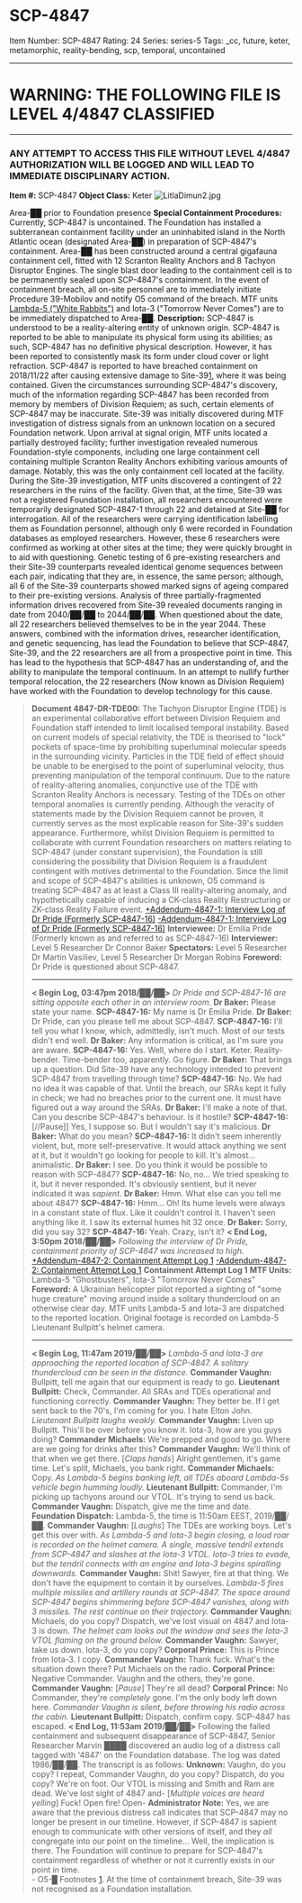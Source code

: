 # SCP-4847
Item Number: SCP-4847
Rating: 24
Series: series-5
Tags: _cc, future, keter, metamorphic, reality-bending, scp, temporal, uncontained

---

# WARNING: THE FOLLOWING FILE IS LEVEL 4/4847 CLASSIFIED
* * *
### ANY ATTEMPT TO ACCESS THIS FILE WITHOUT LEVEL 4/4847 AUTHORIZATION WILL BE LOGGED AND WILL LEAD TO IMMEDIATE DISCIPLINARY ACTION.
**Item #:** SCP-4847
**Object Class:** Keter
![LitlaDimun2.jpg](https://scp-wiki.wdfiles.com/local--files/scp-4847/LitlaDimun2.jpg)  

Area-██ prior to Foundation presence
**Special Containment Procedures:** Currently, SCP-4847 is uncontained. The Foundation has installed a subterranean containment facility under an uninhabited island in the North Atlantic ocean (designated Area-██) in preparation of SCP-4847's containment. Area-██ has been constructed around a central gigafauna containment cell, fitted with 12 Scranton Reality Anchors and 8 Tachyon Disruptor Engines. The single blast door leading to the containment cell is to be permanently sealed upon SCP-4847's containment.
In the event of containment breach, all on-site personnel are to immediately initiate Procedure 39-Mobilov and notify O5 command of the breach. MTF units [Lambda-5 ("White Rabbits")](https://scp-wiki.wikidot.com/task-forces#lambda-5) and Iota-3 ("Tomorrow Never Comes") are to be immediately dispatched to Area-██.
**Description:** SCP-4847 is understood to be a reality-altering entity of unknown origin. SCP-4847 is reported to be able to manipulate its physical form using its abilities; as such, SCP-4847 has no definitive physical description. However, it has been reported to consistently mask its form under cloud cover or light refraction.
SCP-4847 is reported to have breached containment on 2018/11/22 after causing extensive damage to Site-39[1](javascript:;), where it was being contained. Given the circumstances surrounding SCP-4847's discovery, much of the information regarding SCP-4847 has been recorded from memory by members of Division Requiem; as such, certain elements of SCP-4847 may be inaccurate.
Site-39 was initially discovered during MTF investigation of distress signals from an unknown location on a secured Foundation network. Upon arrival at signal origin, MTF units located a partially destroyed facility; further investigation revealed numerous Foundation-style components, including one large containment cell containing multiple Scranton Reality Anchors exhibiting various amounts of damage. Notably, this was the only containment cell located at the facility.
During the Site-39 investigation, MTF units discovered a contingent of 22 researchers in the ruins of the facility. Given that, at the time, Site-39 was not a registered Foundation installation, all researchers encountered were temporarily designated SCP-4847-1 through 22 and detained at Site-██ for interrogation. All of the researchers were carrying identification labelling them as Foundation personnel, although only 6 were recorded in Foundation databases as employed researchers. However, these 6 researchers were confirmed as working at other sites at the time; they were quickly brought in to aid with questioning.
Genetic testing of 6 pre-existing researchers and their Site-39 counterparts revealed identical genome sequences between each pair, indicating that they are, in essence, the same person; although, all 6 of the Site-39 counterparts showed marked signs of ageing compared to their pre-existing versions.
Analysis of three partially-fragmented information drives recovered from Site-39 revealed documents ranging in date from 2040/██/██ to 2044/██/██. When questioned about the date, all 22 researchers believed themselves to be in the year 2044. These answers, combined with the information drives, researcher identification, and genetic sequencing, has lead the Foundation to believe that SCP-4847, Site-39, and the 22 researchers are all from a prospective point in time. This has lead to the hypothesis that SCP-4847 has an understanding of, and the ability to manipulate the temporal continuum. In an attempt to nullify further temporal relocation, the 22 researchers (Now known as Division Requiem) have worked with the Foundation to develop technology for this cause.
> **Document 4847-DR-TDE00:** The Tachyon Disruptor Engine (TDE) is an experimental collaborative effort between Division Requiem and Foundation staff intended to limit localised temporal instability. Based on current models of special relativity, the TDE is theorised to "lock" pockets of space-time by prohibiting superluminal molecular speeds in the surrounding vicinity. Particles in the TDE field of effect should be unable to be energised to the point of superluminal velocity, thus preventing manipulation of the temporal continuum. Due to the nature of reality-altering anomalies, conjunctive use of the TDE with Scranton Reality Anchors is necessary. Testing of the TDEs on other temporal anomalies is currently pending.
Although the veracity of statements made by the Division Requiem cannot be proven, it currently serves as the most explicable reason for Site-39's sudden appearance. Furthermore, whilst Division Requiem is permitted to collaborate with current Foundation researchers on matters relating to SCP-4847 (under constant supervision), the Foundation is still considering the possibility that Division Requiem is a fraudulent contingent with motives detrimental to the Foundation.
Since the limit and scope of SCP-4847's abilities is unknown, O5 command is treating SCP-4847 as at least a Class III reality-altering anomaly, and hypothetically capable of inducing a CK-class Reality Restructuring or ZK-class Reality Failure event.
[+Addendum-4847-1: Interview Log of Dr Pride (Formerly SCP-4847-16)](javascript:;)
[-Addendum-4847-1: Interview Log of Dr Pride (Formerly SCP-4847-16)](javascript:;)
> **Interviewee:** Dr Emilia Pride (Formerly known as and referred to as SCP-4847-16)
> **Interviewer:** Level 5 Researcher Dr Connor Baker
> **Spectators:** Level 5 Researcher Dr Martin Vasiliev, Level 5 Researcher Dr Morgan Robins
> **Foreword:** Dr Pride is questioned about SCP-4847.
> * * *
> **< Begin Log, 03:47pm 2018/██/██>**
> _Dr Pride and SCP-4847-16 are sitting opposite each other in an interview room._
> **Dr Baker:** Please state your name.
> **SCP-4847-16:** My name is Dr Emilia Pride.
> **Dr Baker:** Dr Pride, can you please tell me about SCP-4847.
> **SCP-4847-16:** I'll tell you what I know, which, admittedly, isn't much. Most of our tests didn't end well.
> **Dr Baker:** Any information is critical, as I'm sure you are aware.
> **SCP-4847-16:** Yes. Well, where do I start. Keter. Reality-bender. Time-bender too, apparently. Go figure.
> **Dr Baker:** That brings up a question. Did Site-39 have any technology intended to prevent SCP-4847 from travelling through time?
> **SCP-4847-16:** No. We had no idea it was capable of that. Until the breach, our SRAs kept it fully in check; we had no breaches prior to the current one. It must have figured out a way around the SRAs.
> **Dr Baker:** I'll make a note of that. Can you describe SCP-4847's behaviour. Is it hostile?
> **SCP-4847-16:** [//Pause]] Yes, I suppose so. But I wouldn't say it's malicious.
> **Dr Baker:** What do you mean?
> **SCP-4847-16:** It didn't seem inherently violent, but, more self-preservative. It would attack anything we sent at it, but it wouldn't go looking for people to kill. It's almost… animalistic.
> **Dr Baker:** I see. Do you think it would be possible to reason with SCP-4847?
> **SCP-4847-16:** No, no… We tried speaking to it, but it never responded. It's obviously sentient, but it never indicated it was _sapient_.
> **Dr Baker:** Hmm. What else can you tell me about 4847?
> **SCP-4847-16:** Hmm… Oh! Its hume levels were always in a constant state of flux. Like it couldn't control it. I haven't seen anything like it. I saw its external humes hit 32 once.
> **Dr Baker:** Sorry, did you say 32?
> **SCP-4847-16:** Yeah. Crazy, isn't it?
> **< End Log, 3:50pm 2018/██/██>**
_Following the interview of Dr Pride, containment priority of SCP-4847 was increased to high._
[+Addendum-4847-2: Containment Attempt Log 1](javascript:;)
[-Addendum-4847-2: Containment Attempt Log 1](javascript:;)
> **Containment Attempt Log 1**
> **MTF Units:** Lambda-5 "Ghostbusters", Iota-3 "Tomorrow Never Comes"
> **Foreword:** A Ukrainian helicopter pilot reported a sighting of "some huge creature" moving around inside a solitary thundercloud on an otherwise clear day. MTF units Lambda-5 and Iota-3 are dispatched to the reported location. Original footage is recorded on Lambda-5 Lieutenant Bullpitt's helmet camera.
> * * *
> **< Begin Log, 11:47am 2019/██/██>**
> _Lambda-5 and Iota-3 are approaching the reported location of SCP-4847. A solitary thundercloud can be seen in the distance._
> **Commander Vaughn:** Bullpitt, tell me again that our equipment is ready to go.
> **Lieutenant Bullpitt:** Check, Commander. All SRAs and TDEs operational and functioning correctly.
> **Commander Vaughn:** They better be. If I get sent back to the 70's, I'm coming for you. I hate Elton John.
> _Lieutenant Bullpitt laughs weakly._
> **Commander Vaughn:** Liven up Bullpitt. This'll be over before you know it. Iota-3, how are you guys doing?
> **Commander Michaels:** We're prepped and good to go. Where are we going for drinks after this?
> **Commander Vaughn:** We'll think of that when we get there. [_Claps hands_] Alright gentlemen, it's game time. Let's split, Michaels, you bank right.
> **Commander Michaels:** Copy.
> _As Lambda-5 begins banking left, all TDEs aboard Lambda-5s vehicle begin humming loudly._
> **Lieutenant Bullpitt:** Commander, I'm picking up tachyons around our VTOL. It's trying to send us back.
> **Commander Vaughn:** Dispatch, give me the time and date.
> **Foundation Dispatch:** Lambda-5, the time is 11:50am EEST, 2019/██/██.
> **Commander Vaughn:** [_Laughs_] The TDEs are working boys. Let's get this over with.
> _As Lambda-5 and Iota-3 begin closing, a loud roar is recorded on the helmet camera. A single, massive tendril extends from SCP-4847 and slashes at the Iota-3 VTOL. Iota-3 tries to evade, but the tendril connects with an engine and Iota-3 begins spiralling downwards._
> **Commander Vaughn:** Shit! Sawyer, fire at that thing. We don't have the equipment to contain it by ourselves.
> _Lambda-5 fires multiple missiles and artillery rounds at SCP-4847. The space around SCP-4847 begins shimmering before SCP-4847 vanishes, along with 3 missiles. The rest continue on their trajectory._
> **Commander Vaughn:** Michaels, do you copy? Dispatch, we've lost visual on 4847 and Iota-3 is down.
> _The helmet cam looks out the window and sees the Iota-3 VTOL flaming on the ground below._
> **Commander Vaughn:** Sawyer, take us down. Iota-3, do you copy?
> **Corporal Prince:** This is Prince from Iota-3. I copy.
> **Commander Vaughn:** Thank fuck. What's the situation down there? Put Michaels on the radio.
> **Corporal Prince:** Negative Commander. Vaughn and the others, they're gone.
> **Commander Vaughn:** [_Pause_] They're all dead?
> **Corporal Prince:** No Commander, they're _completely_ gone. I'm the only body left down here.
> _Commander Vaughn is silent, before throwing his radio across the cabin._
> **Lieutenant Bullpitt:** Dispatch, confirm copy. SCP-4847 has escaped.
> **< End Log, 11:53am 2019/██/██>**
Following the failed containment and subsequent disappearance of SCP-4847, Senior Researcher Marvin ████ discovered an audio log of a distress call tagged with '4847' on the Foundation database. The log was dated 1986/██/██. The transcript is as follows:
> **Unknown:** Vaughn, do you copy? I repeat, Commander Vaughn, do you copy? Dispatch, do you copy? We're on foot. Our VTOL is missing and Smith and Ram are dead. We've lost sight of 4847 and- [_Multiple voices are heard yelling_] Fuck! Open fire! Open-
> **Administrator Note:**
> Yes, we are aware that the previous distress call indicates that SCP-4847 may no longer be present in our timeline. However, if SCP-4847 is sapient enough to communicate with other versions of itself, and they _all_ congregate into our point on the timeline… Well, the implication is there. The Foundation will continue to prepare for SCP-4847's containment regardless of whether or not it currently exists in our point in time.  
>  \- O5-█
Footnotes
[1](javascript:;). At the time of containment breach, Site-39 was not recognised as a Foundation installation.